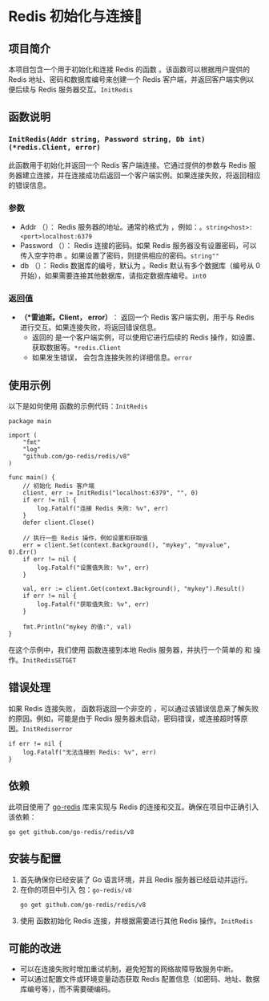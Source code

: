 # Redis 初始化与连接🎉️ 

## 项目简介

本项目包含一个用于初始化和连接 Redis 的函数 。该函数可以根据用户提供的 Redis 地址、密码和数据库编号来创建一个 Redis 客户端，并返回客户端实例以便后续与 Redis 服务器交互。`InitRedis`

## 函数说明

### `InitRedis(Addr string, Password string, Db int) (*redis.Client, error)`

此函数用于初始化并返回一个 Redis 客户端连接。它通过提供的参数与 Redis 服务器建立连接，并在连接成功后返回一个客户端实例。如果连接失败，将返回相应的错误信息。

### 参数

* Addr （）： Redis 服务器的地址。通常的格式为 ，例如：。`string`​`<host>:<port>`​`localhost:6379`
* Password （）： Redis 连接的密码。如果 Redis 服务器没有设置密码，可以传入空字符串 。如果设置了密码，则提供相应的密码。`string`​`""`
* db （）： Redis 数据库的编号，默认为 。Redis 默认有多个数据库（编号从 0 开始），如果需要连接其他数据库，请指定数据库编号。`int`​`0`

### 返回值

* ​**（\*雷迪斯。Client， error）**​： 返回一个 Redis 客户端实例，用于与 Redis 进行交互。如果连接失败，将返回错误信息。
  * 返回的 是一个客户端实例，可以使用它进行后续的 Redis 操作，如设置、获取数据等。`*redis.Client`
  * 如果发生错误， 会包含连接失败的详细信息。`error`

## 使用示例

以下是如何使用  函数的示例代码：`InitRedis`

```
package main

import (
	"fmt"
	"log"
	"github.com/go-redis/redis/v8"
)

func main() {
	// 初始化 Redis 客户端
	client, err := InitRedis("localhost:6379", "", 0)
	if err != nil {
		log.Fatalf("连接 Redis 失败: %v", err)
	}
	defer client.Close()

	// 执行一些 Redis 操作，例如设置和获取值
	err = client.Set(context.Background(), "mykey", "myvalue", 0).Err()
	if err != nil {
		log.Fatalf("设置值失败: %v", err)
	}

	val, err := client.Get(context.Background(), "mykey").Result()
	if err != nil {
		log.Fatalf("获取值失败: %v", err)
	}

	fmt.Println("mykey 的值:", val)
}
```

在这个示例中，我们使用  函数连接到本地 Redis 服务器，并执行一个简单的  和  操作。`InitRedis`​`SET`​`GET`

## 错误处理

如果 Redis 连接失败， 函数将返回一个非空的 ，可以通过该错误信息来了解失败的原因。例如，可能是由于 Redis 服务器未启动，密码错误，或连接超时等原因。`InitRedis`​`error`

```
if err != nil {
	log.Fatalf("无法连接到 Redis: %v", err)
}
```

## 依赖

此项目使用了 [go-redis](https://github.com/go-redis/redis) 库来实现与 Redis 的连接和交互。确保在项目中正确引入该依赖：

```
go get github.com/go-redis/redis/v8
```

## 安装与配置

1. 首先确保你已经安装了 Go 语言环境，并且 Redis 服务器已经启动并运行。
2. 在你的项目中引入  包：`go-redis/v8`
   ```
   go get github.com/go-redis/redis/v8
   ```
3. 使用  函数初始化 Redis 连接，并根据需要进行其他 Redis 操作。`InitRedis`

## 可能的改进

* 可以在连接失败时增加重试机制，避免短暂的网络故障导致服务中断。
* 可以通过配置文件或环境变量动态获取 Redis 配置信息（如密码、地址、数据库编号等），而不需要硬编码。

